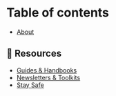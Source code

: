 # Table of contents

* [About](README.md)

## 📖 Resources

* [Guides & Handbooks](resources/guides-and-handbooks.md)
* [Newsletters & Toolkits](resources/newsletters-and-toolkits.md)
* [Stay Safe](resources/stay-safe.md)
